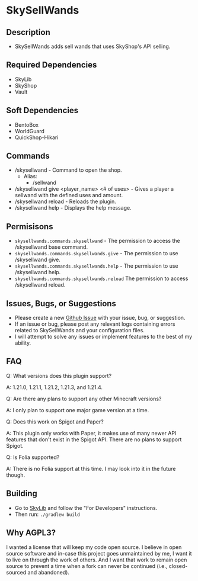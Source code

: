 # SkySellWands
## Description
* SkySellWands adds sell wands that uses SkyShop's API selling.
## Required Dependencies
* SkyLib
* SkyShop
* Vault
## Soft Dependencies
* BentoBox
* WorldGuard
* QuickShop-Hikari
## Commands
- /skysellwand - Command to open the shop.
  - Alias:
    - /sellwand
- /skysellwand give <player_name> <# of uses> <amount> - Gives a player a sellwand with the defined uses and amount.
- /skysellwand reload - Reloads the plugin.
- /skysellwand help - Displays the help message.
## Permisisons
- `skysellwands.commands.skysellwand` - The permission to access the /skysellwand base command.
- `skysellwands.commands.skysellwands.give` - The permission to use /skysellwand give.
- `skysellwands.commands.skysellwands.help` - The permission to use /skysellwand help.
- `skysellwands.commands.skysellwands.reload` The permission to access /skysellwand reload.
## Issues, Bugs, or Suggestions
* Please create a new [Github Issue](https://github.com/lukesky19/SkySellWands/issues) with your issue, bug, or suggestion.
* If an issue or bug, please post any relevant logs containing errors related to SkySellWands and your configuration files.
* I will attempt to solve any issues or implement features to the best of my ability.
## FAQ
Q: What versions does this plugin support?

A: 1.21.0, 1.21.1, 1.21.2, 1.21.3, and 1.21.4.

Q: Are there any plans to support any other Minecraft versions?

A: I only plan to support one major game version at a time.

Q: Does this work on Spigot and Paper?

A: This plugin only works with Paper, it makes use of many newer API features that don't exist in the Spigot API. There are no plans to support Spigot.

Q: Is Folia supported?

A: There is no Folia support at this time. I may look into it in the future though.

## Building
* Go to [SkyLib](https://github.com/lukesky19/SkyLib) and follow the "For Developers" instructions.
* Then run:
  ```./gradlew build```

## Why AGPL3?
I wanted a license that will keep my code open source. I believe in open source software and in-case this project goes unmaintained by me, I want it to live on through the work of others. And I want that work to remain open source to prevent a time when a fork can never be continued (i.e., closed-sourced and abandoned).
